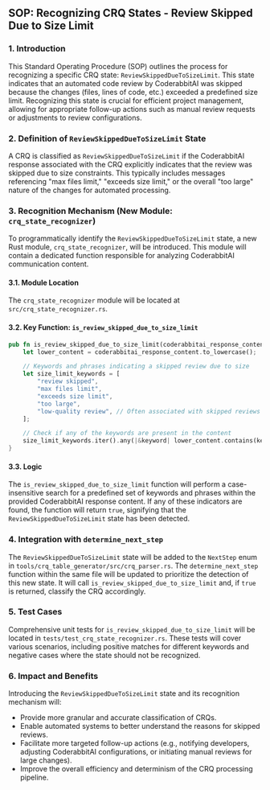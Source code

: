 ## SOP: Recognizing CRQ States - Review Skipped Due to Size Limit

### 1. Introduction
This Standard Operating Procedure (SOP) outlines the process for recognizing a specific CRQ state: `ReviewSkippedDueToSizeLimit`. This state indicates that an automated code review by CoderabbitAI was skipped because the changes (files, lines of code, etc.) exceeded a predefined size limit. Recognizing this state is crucial for efficient project management, allowing for appropriate follow-up actions such as manual review requests or adjustments to review configurations.

### 2. Definition of `ReviewSkippedDueToSizeLimit` State

A CRQ is classified as `ReviewSkippedDueToSizeLimit` if the CoderabbitAI response associated with the CRQ explicitly indicates that the review was skipped due to size constraints. This typically includes messages referencing "max files limit," "exceeds size limit," or the overall "too large" nature of the changes for automated processing.

### 3. Recognition Mechanism (New Module: `crq_state_recognizer`)

To programmatically identify the `ReviewSkippedDueToSizeLimit` state, a new Rust module, `crq_state_recognizer`, will be introduced. This module will contain a dedicated function responsible for analyzing CoderabbitAI communication content.

#### 3.1. Module Location
The `crq_state_recognizer` module will be located at `src/crq_state_recognizer.rs`.

#### 3.2. Key Function: `is_review_skipped_due_to_size_limit`

```rust
pub fn is_review_skipped_due_to_size_limit(coderabbitai_response_content: &str) -> bool {
    let lower_content = coderabbitai_response_content.to_lowercase();

    // Keywords and phrases indicating a skipped review due to size
    let size_limit_keywords = [
        "review skipped",
        "max files limit",
        "exceeds size limit",
        "too large",
        "low-quality review", // Often associated with skipped reviews due to size
    ];

    // Check if any of the keywords are present in the content
    size_limit_keywords.iter().any(|&keyword| lower_content.contains(keyword))
}
```

#### 3.3. Logic
The `is_review_skipped_due_to_size_limit` function will perform a case-insensitive search for a predefined set of keywords and phrases within the provided CoderabbitAI response content. If any of these indicators are found, the function will return `true`, signifying that the `ReviewSkippedDueToSizeLimit` state has been detected.

### 4. Integration with `determine_next_step`

The `ReviewSkippedDueToSizeLimit` state will be added to the `NextStep` enum in `tools/crq_table_generator/src/crq_parser.rs`. The `determine_next_step` function within the same file will be updated to prioritize the detection of this new state. It will call `is_review_skipped_due_to_size_limit` and, if `true` is returned, classify the CRQ accordingly.

### 5. Test Cases
Comprehensive unit tests for `is_review_skipped_due_to_size_limit` will be located in `tests/test_crq_state_recognizer.rs`. These tests will cover various scenarios, including positive matches for different keywords and negative cases where the state should not be recognized.

### 6. Impact and Benefits
Introducing the `ReviewSkippedDueToSizeLimit` state and its recognition mechanism will:
*   Provide more granular and accurate classification of CRQs.
*   Enable automated systems to better understand the reasons for skipped reviews.
*   Facilitate more targeted follow-up actions (e.g., notifying developers, adjusting CoderabbitAI configurations, or initiating manual reviews for large changes).
*   Improve the overall efficiency and determinism of the CRQ processing pipeline.
